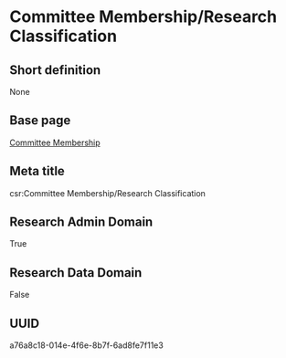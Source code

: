 # Committee Membership/Research Classification
## Short definition
None
## Base page
[Committee Membership](../../Objects/Committee%20Membership.md)
## Meta title
csr:Committee Membership/Research Classification
## Research Admin Domain
True
## Research Data Domain
False
## UUID
a76a8c18-014e-4f6e-8b7f-6ad8fe7f11e3
